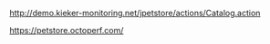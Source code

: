
http://demo.kieker-monitoring.net/jpetstore/actions/Catalog.action

https://petstore.octoperf.com/


